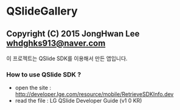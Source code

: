 # QSlideGallery #
## Copyright (C) 2015 JongHwan Lee <whdghks913@naver.com> ##

이 프로젝트는 QSlide SDK를 이용해서 만든 앱입니다.


### How to use QSlide SDK ? ###

* open the site : http://developer.lge.com/resource/mobile/RetrieveSDKInfo.dev
* read the file : LG QSlide Developer Guide (v1 0 KR)